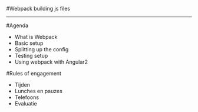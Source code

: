 #Webpack 
 building js files
 
----

#Agenda
- What is Webpack
- Basic setup
- Splitting up the config
- Testing setup
- Using webpack with Angular2
 
 #Rules of engagement
 - Tijden
 - Lunches en pauzes
 - Telefoons
 - Evaluatie
 
 